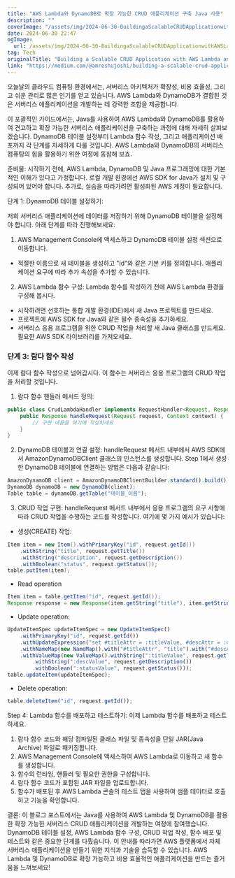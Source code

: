 ```yaml
---
title: "AWS Lambda와 DynamoDB로 확장 가능한 CRUD 애플리케이션 구축 Java 사용"
description: ""
coverImage: "/assets/img/2024-06-30-BuildingaScalableCRUDApplicationwithAWSLambdaandDynamoDBinJava_0.png"
date: 2024-06-30 22:47
ogImage: 
  url: /assets/img/2024-06-30-BuildingaScalableCRUDApplicationwithAWSLambdaandDynamoDBinJava_0.png
tag: Tech
originalTitle: "Building a Scalable CRUD Application with AWS Lambda and DynamoDB in Java"
link: "https://medium.com/@amreshujoshi/building-a-scalable-crud-application-with-aws-lambda-and-dynamodb-in-java-ed7a8cec8741"
---
```



오늘날의 클라우드 컴퓨팅 환경에서는, 서버리스 아키텍처가 확장성, 비용 효율성, 그리고 쉬운 관리로 많은 인기를 얻고 있습니다. AWS Lambda와 DynamoDB가 결합된 것은 서버리스 애플리케이션을 개발하는 데 강력한 조합을 제공합니다.

이 포괄적인 가이드에서는, Java를 사용하여 AWS Lambda와 DynamoDB를 활용하여 견고하고 확장 가능한 서버리스 애플리케이션을 구축하는 과정에 대해 자세히 살펴보겠습니다. DynamoDB 테이블 설정부터 Lambda 함수 작성, 그리고 애플리케이션 배포까지 각 단계를 자세하게 다룰 것입니다. AWS Lambda와 DynamoDB의 서버리스 컴퓨팅의 힘을 활용하기 위한 여정에 동참해 보죠.

준비물: 시작하기 전에, AWS Lambda, DynamoDB 및 Java 프로그래밍에 대한 기본적인 이해가 있다고 가정합니다. 로컬 개발 환경에선 AWS SDK for Java가 설치 및 구성되어 있어야 합니다. 추가로, 실습을 따라가려면 활성화된 AWS 계정이 필요합니다.

단계 1: DynamoDB 테이블 설정하기:

<div class="content-ad"></div>

저희 서버리스 애플리케이션에 데이터를 저장하기 위해 DynamoDB 테이블을 설정해야 합니다. 아래 단계를 따라 진행해보세요:

1. AWS Management Console에 액세스하고 DynamoDB 테이블 설정 섹션으로 이동합니다.
   
- 적절한 이름으로 새 테이블을 생성하고 "id"와 같은 기본 키를 정의합니다. 애플리케이션 요구에 따라 추가 속성을 추가할 수 있습니다.
   
2. AWS Lambda 함수 구성: Lambda 함수를 작성하기 전에 AWS Lambda 환경을 구성해 봅시다.

<div class="content-ad"></div>

- 시작하려면 선호하는 통합 개발 환경(IDE)에서 새 Java 프로젝트를 만드세요.
- 프로젝트에 AWS SDK for Java와 같은 필수 종속성을 추가하세요.
- 서버리스 응용 프로그램을 위한 CRUD 작업을 처리할 새 Java 클래스를 만드세요. 필요한 AWS SDK 라이브러리를 가져오세요.

### 단계 3: 람다 함수 작성
이제 람다 함수 작성으로 넘어갑시다. 이 함수는 서버리스 응용 프로그램의 CRUD 작업을 처리할 것입니다.

1. 람다 함수 핸들러 메서드 정의:

```java
public class CrudLambdaHandler implements RequestHandler<Request, Response> {
    public Response handleRequest(Request request, Context context) {
        // 구현 내용을 여기에 작성하세요
    }
}
```

<div class="content-ad"></div>

2. DynamoDB 테이블과 연결 설정: handleRequest 메서드 내부에서 AWS SDK에서 AmazonDynamoDBClient 클래스의 인스턴스를 생성합니다. Step 1에서 생성한 DynamoDB 테이블에 연결하는 방법은 다음과 같습니다:

```js
AmazonDynamoDB client = AmazonDynamoDBClientBuilder.standard().build();
DynamoDB dynamoDB = new DynamoDB(client);
Table table = dynamoDB.getTable("테이블_이름");
```

3. CRUD 작업 구현: handleRequest 메서드 내부에서 응용 프로그램의 요구 사항에 따라 CRUD 작업을 수행하는 코드를 작성합니다. 여기에 몇 가지 예시가 있습니다:

- 생성(CREATE) 작업:

<div class="content-ad"></div>

```java
Item item = new Item().withPrimaryKey("id", request.getId())
    .withString("title", request.getTitle())
    .withString("description", request.getDescription())
    .withBoolean("status", request.getStatus());
table.putItem(item);
```

- Read operation

```java
Item item = table.getItem("id", request.getId());
Response response = new Response(item.getString("title"), item.getString("description"), item.getBoolean("status"));
```

- Update operation:

<div class="content-ad"></div>

```js
UpdateItemSpec updateItemSpec = new UpdateItemSpec()
    .withPrimaryKey("id", request.getId())
    .withUpdateExpression("set #titleAttr = :titleValue, #descAttr = :descValue, #statusAttr = :statusValue")
    .withNameMap(new NameMap().with("#titleAttr", "title").with("#descAttr", "description").with("#statusAttr", "status"))
    .withValueMap(new ValueMap().withString(":titleValue", request.getTitle())
        .withString(":descValue", request.getDescription())
        .withBoolean(":statusValue", request.getStatus()));
table.updateItem(updateItemSpec);
```

- Delete operation:

```js
table.deleteItem("id", request.getId());
```

Step 4: Lambda 함수를 배포하고 테스트하기:
이제 Lambda 함수를 배포하고 테스트하세요.  

<div class="content-ad"></div>

1. 람다 함수 코드와 해당 컴파일된 클래스 파일 및 종속성을 단일 JAR(Java Archive) 파일로 패키징합니다.
2. AWS Management Console에 액세스하여 AWS Lambda로 이동하고 새 함수를 생성합니다.
3. 함수의 런타임, 핸들러 및 필요한 권한을 구성합니다.
4. 람다 함수 코드가 포함된 JAR 파일을 업로드합니다.
5. 함수가 배포된 후 AWS Lambda 콘솔의 테스트 탭을 사용하여 샘플 데이터로 호출하고 기능을 확인합니다.

결론:
이 블로그 포스트에서는 Java를 사용하여 AWS Lambda 및 DynamoDB를 활용한 확장 가능한 서버리스 CRUD 애플리케이션을 개발하는 여정에 참여했습니다. DynamoDB 테이블 설정, AWS Lambda 함수 구성, CRUD 작업 작성, 함수 배포 및 테스트와 같은 중요한 단계를 다뤘습니다. 이 안내를 따라가면 AWS 플랫폼에서 자체 서버리스 애플리케이션을 만들기 위한 지식과 기술을 습득할 수 있습니다. AWS Lambda 및 DynamoDB로 확장 가능하고 비용 효율적인 애플리케이션을 만드는 즐거움을 느껴보세요!